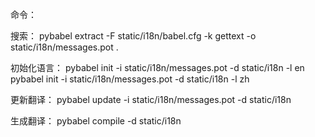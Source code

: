 命令：

搜索：
pybabel extract -F static/i18n/babel.cfg -k gettext -o static/i18n/messages.pot .

初始化语言：
pybabel init -i static/i18n/messages.pot -d static/i18n -l en
pybabel init -i static/i18n/messages.pot -d static/i18n -l zh

更新翻译：
pybabel update -i static/i18n/messages.pot -d static/i18n

生成翻译：
pybabel compile -d static/i18n
